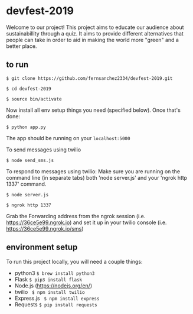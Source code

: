 # devfest-2019

Welcome to our project! This project aims to educate our audience about sustainabillity through a quiz. It aims to provide different alternatives that people can take in order to aid in making the world more "green" and a better place.


## to run
``` 
$ git clone https://github.com/fernsanchez2334/devfest-2019.git
```
``` 
$ cd devfest-2019
```
``` 
$ source bin/activate
```
Now install all env setup things you need (specified below). Once that's done:
``` 
$ python app.py
```
The app should be running on your 
```localhost:5000```

To send messages using twilio
``` 
$ node send_sms.js
```

To respond to messages using twilio: 
Make sure you are running on the command line (in separate tabs) both 'node server.js' and your 'ngrok http 1337' command.
``` 
$ node server.js
```
``` 
$ ngrok http 1337
```

Grab the Forwarding address from the ngrok session (i.e. https://36ce5e99.ngrok.io) and set it up in your twilio console (i.e. https://36ce5e99.ngrok.io/sms)

## environment setup
To run this project locally, you will need a couple things:
- python3 ``` $ brew install python3 ```
- Flask ``` $ pip3 install flask ```
- Node.js (https://nodejs.org/en/)
- twilio ``` $ npm install twilio```
- Express.js ``` $ npm install express```
- Requests ``` $ pip install requests ```
